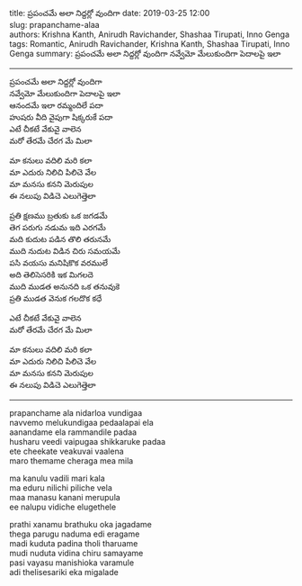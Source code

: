 title: ప్రపంచమే అలా నిద్దర్లో వుందిగా 
date: 2019-03-25 12:00      
slug:  prapanchame-alaa  
authors: Krishna Kanth, Anirudh Ravichander, Shashaa Tirupati, Inno Genga 
tags: Romantic, Anirudh Ravichander, Krishna Kanth, Shashaa Tirupati, Inno Genga 
summary: ప్రపంచమే అలా నిద్దర్లో వుందిగా నవ్వేమో మేలుకుందిగా  పెదాలపై ఇలా  

-----

ప్రపంచమే అలా నిద్దర్లో వుందిగా   
నవ్వేమో మేలుకుందిగా  పెదాలపై ఇలా  
ఆనందమే ఇలా రమ్మందిలే పదా  
హుషరు వీది వైపుగా షిక్కరుకే పదా  
ఎటే చీకటే వేకువై వాలెన  
మరో తేరమే చేరగ మే మిలా   

మా కనులు వదిలి మరి కలా  
మా ఎదురు నిలిచి పిలిచె వేల   
మా మనసు కనని మెరుపుల  
ఈ నలుపు విడిచె ఎలుగెత్తెలా  

ప్రతి క్షణము బ్రతుకు ఒక జగడమే  
తెగ పరుగు నడుమ ఇది ఎరగమే   
మది కుదుట పడిన తొలి తరునమే  
ముది నుదుట విడిన చిరు సమయమే   
పసి వయసు మనిషికొక వరములే  
అది తెలిసెసరికి ఇక మిగలదె   
ముది ముడత అనునది ఒక తనువుకె  
ప్రతి ముడత వెనుక గలదొక కధే  

ఎటే చీకటే వేకువై వాలెన  
మరో తేరమే చేరగ మే మిలా   

మా కనులు వదిలి మరి కలా  
మా ఎదురు నిలిచి పిలిచె వేల   
మా మనసు కనని మెరుపుల  
ఈ నలుపు విడిచె ఎలుగెత్తెలా  

-----

prapanchame ala nidarloa vundigaa   
navvemo melukundigaa  pedaalapai ela  
aanandame ela rammandile padaa  
husharu veedi vaipugaa shikkaruke padaa  
ete cheekate veakuvai vaalena  
maro themame cheraga mea mila   

ma kanulu vadili mari kala  
ma eduru nilichi piliche vela   
maa manasu kanani merupula  
ee nalupu vidiche elugethele 

prathi xanamu brathuku oka jagadame  
thega parugu naduma edi eragame  
madi kuduta padina tholi tharuame  
mudi nuduta vidina chiru samayame  
pasi vayasu manishioka varamule  
adi thelisesariki eka migalade  
